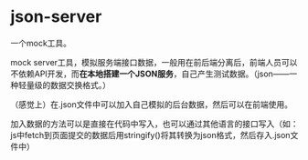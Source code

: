 # json-server

一个mock工具。

mock server工具，模拟服务端接口数据，一般用在前后端分离后，前端人员可以不依赖API开发，而**在本地搭建一个JSON服务**，自己产生测试数据。（json——一种轻量级的数据交换格式。）



（感觉上）在.json文件中可以加入自己模拟的后台数据，然后可以在前端使用。

加入数据的方法可以是直接在代码中写入，也可以通过其他语言的接口写入（如：js中fetch到页面提交的数据后用stringify()将其转换为json格式，然后存入.json文件中）




